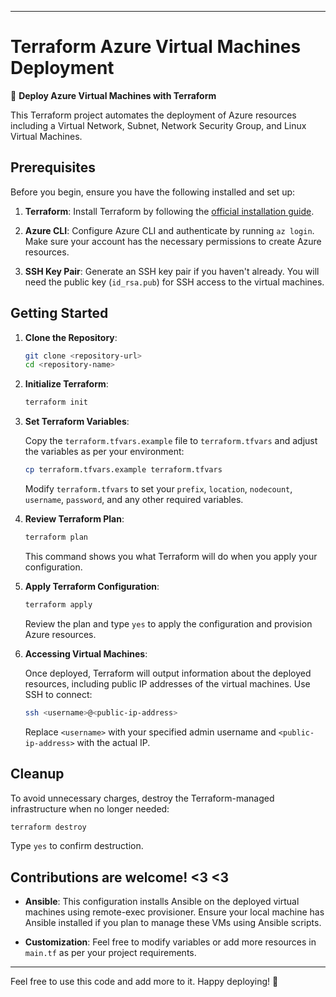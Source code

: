 
---

# Terraform Azure Virtual Machines Deployment

🚀 **Deploy Azure Virtual Machines with Terraform**

This Terraform project automates the deployment of Azure resources including a Virtual Network, Subnet, Network Security Group, and Linux Virtual Machines.

## Prerequisites

Before you begin, ensure you have the following installed and set up:

1. **Terraform**: Install Terraform by following the [official installation guide](https://learn.hashicorp.com/tutorials/terraform/install-cli).
   
2. **Azure CLI**: Configure Azure CLI and authenticate by running `az login`. Make sure your account has the necessary permissions to create Azure resources.

3. **SSH Key Pair**: Generate an SSH key pair if you haven't already. You will need the public key (`id_rsa.pub`) for SSH access to the virtual machines.

## Getting Started

1. **Clone the Repository**:

   ```bash
   git clone <repository-url>
   cd <repository-name>
   ```

2. **Initialize Terraform**:

   ```bash
   terraform init
   ```

3. **Set Terraform Variables**:

   Copy the `terraform.tfvars.example` file to `terraform.tfvars` and adjust the variables as per your environment:

   ```bash
   cp terraform.tfvars.example terraform.tfvars
   ```

   Modify `terraform.tfvars` to set your `prefix`, `location`, `nodecount`, `username`, `password`, and any other required variables.

4. **Review Terraform Plan**:

   ```bash
   terraform plan
   ```

   This command shows you what Terraform will do when you apply your configuration.

5. **Apply Terraform Configuration**:

   ```bash
   terraform apply
   ```

   Review the plan and type `yes` to apply the configuration and provision Azure resources.

6. **Accessing Virtual Machines**:

   Once deployed, Terraform will output information about the deployed resources, including public IP addresses of the virtual machines. Use SSH to connect:

   ```bash
   ssh <username>@<public-ip-address>
   ```

   Replace `<username>` with your specified admin username and `<public-ip-address>` with the actual IP.

## Cleanup

To avoid unnecessary charges, destroy the Terraform-managed infrastructure when no longer needed:

```bash
terraform destroy
```

Type `yes` to confirm destruction.

## Contributions are welcome! <3 <3 

- **Ansible**: This configuration installs Ansible on the deployed virtual machines using remote-exec provisioner. Ensure your local machine has Ansible installed if you plan to manage these VMs using Ansible scripts.

- **Customization**: Feel free to modify variables or add more resources in `main.tf` as per your project requirements.

---

Feel free to use this code and add more to it.  Happy deploying! 🌟
